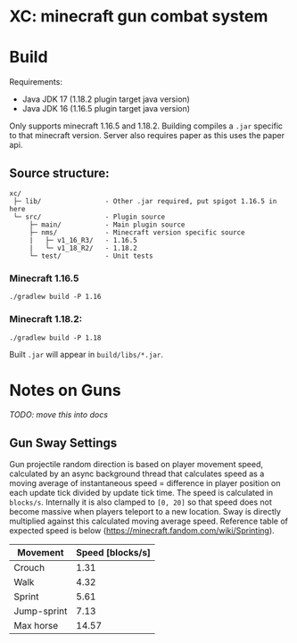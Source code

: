 # XC: minecraft gun combat system

# Build
Requirements:
- Java JDK 17 (1.18.2 plugin target java version)
- Java JDK 16 (1.16.5 plugin target java version)

Only supports minecraft 1.16.5 and 1.18.2. Building compiles a `.jar`
specific to that minecraft version. Server also requires paper as 
this uses the paper api.

## Source structure:
```
xc/
 ├─ lib/                - Other .jar required, put spigot 1.16.5 in here
 └─ src/                - Plugin source
     ├─ main/           - Main plugin source
     ├─ nms/            - Minecraft version specific source
     |   ├─ v1_16_R3/   - 1.16.5
     |   └─ v1_18_R2/   - 1.18.2
     └─ test/           - Unit tests
```

### Minecraft 1.16.5

```
./gradlew build -P 1.16
```

### Minecraft 1.18.2:
```
./gradlew build -P 1.18
```

Built `.jar` will appear in `build/libs/*.jar`.


# Notes on Guns
*TODO: move this into docs*

## Gun Sway Settings
Gun projectile random direction is based on player movement speed,
calculated by an async background thread that calculates speed as a
moving average of instantaneous speed = difference in player position 
on each update tick divided by update tick time. The speed is calculated
in `blocks/s`. Internally it is also clamped to `[0, 20]` so that speed
does not become massive when players teleport to a new location.
Sway is directly multiplied against this calculated moving average speed.
Reference table of expected speed is below (<https://minecraft.fandom.com/wiki/Sprinting>).

| Movement    | Speed [blocks/s] |
| ----------- | ---------------- |
| Crouch      |  1.31            |
| Walk        |  4.32            |
| Sprint      |  5.61            |
| Jump-sprint |  7.13            |
| Max horse   | 14.57            |